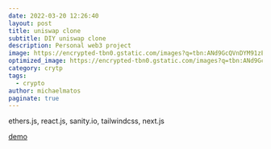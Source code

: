 ```yaml
---
date: 2022-03-20 12:26:40
layout: post
title: uniswap clone 
subtitle: DIY uniswap clone
description: Personal web3 project
image: https://encrypted-tbn0.gstatic.com/images?q=tbn:ANd9GcQVnDYM91zEu9vPeYgBh02KJuP84JrpzyAJoQ&usqp=CAU
optimized_image: https://encrypted-tbn0.gstatic.com/images?q=tbn:ANd9GcQTJt_v-cdS-wUEsjCVE0oVDqRAd7-j2QYo8Q&usqp=CAU
category: crytp
tags:
  - crypto
author: michaelmatos
paginate: true
---
```


 ethers.js, react.js, sanity.io, tailwindcss, next.js

[demo](https://uniswap-clone-coral-beta.vercel.app/)







